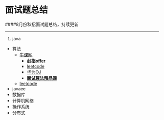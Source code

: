 # 面试题总结
####8月份秋招面试题总结，持续更新  
***
1. java  
* 算法   
	 * [牛课网](http://www.nowcoder.com/846607)  
	 	* [**剑指offer**](http://www.nowcoder.com/ta/coding-interviews?page=1)
	 	* [leetcode](http://www.nowcoder.com/ta/leetcode)
	 	* [华为OJ](http://www.nowcoder.com/ta/huawei)
	 	* [**面试算法精品课**](http://www.nowcoder.com/courses/1)
	 * [leetcode](https://leetcode.com/)  
* javaee   
* 数据库  
* 计算机网络  
* 操作系统  
* 分布式
